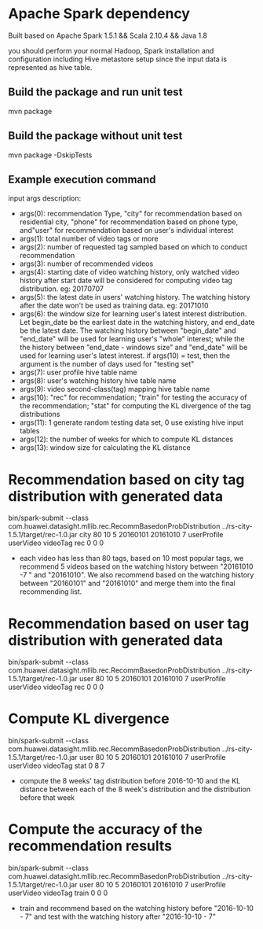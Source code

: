 # Apache Spark dependency

Built based on Apache Spark 1.5.1 && Scala 2.10.4 && Java 1.8

you should perform your normal Hadoop, Spark installation and configuration
including Hive metastore setup since the input data is represented as hive table.

## Build the package and run unit test

mvn package

## Build the package without unit test

mvn package -DskipTests

## Example execution command
 input args description: 

 - args(0): recommendation Type, "city" for recommendation based on residential city, "phone" for recommendation based on phone type, and"user" for recommendation based on user's individual interest
 - args(1): total number of video tags or more
 - args(2): number of requested tag sampled based on which to conduct recommendation
 - args(3): number of recommended videos
 - args(4): starting date of video watching history, only watched video history after start date will be considered for computing video tag distribution. eg: 20170707
 - args(5): the latest date in users' watching history. The watching history after the date won't be used as training data. eg: 20171010
 - args(6): the window size for learning user's latest interest distribution. Let begin_date be the earliest date in the watching history, and end_date be the latest date. The watching history between "begin_date" and "end_date" will be used for learning user's "whole" interest; while the the history between "end_date - windows size" and "end_date" will be used for learning user's latest interest.
 if args(10) = test, then the argument is the number of days used for "testing set"
 - args(7): user profile hive table name
 - args(8): user's watching history hive table name
 - args(9): video second-class(tag) mapping hive table name
 - args(10): "rec" for recommendation; "train" for testing the accuracy of the recommendation; "stat" for computing the KL divergence of the tag distributions
 - args(11): 1 generate random testing data set, 0 use existing hive input tables
 - args(12): the number of weeks for which to compute KL distances
 - args(13): window size for calculating the KL distance

# Recommendation based on city tag distribution with generated data
bin/spark-submit --class com.huawei.datasight.mllib.rec.RecommBasedonProbDistribution ../rs-city-1.5.1/target/rec-1.0.jar city 80 10 5 20160101 20161010 7 userProfile userVideo videoTag rec 0 0 0 
- each video has less than 80 tags, based on 10 most popular tags, we recommend 5 videos based on the watching history between "20161010 -7 " and "20161010". We also recommend based on the watching
  history between "20160101" and "20161010" and merge them into the final recommending list.

# Recommendation based on user tag distribution with generated data
bin/spark-submit --class com.huawei.datasight.mllib.rec.RecommBasedonProbDistribution ../rs-city-1.5.1/target/rec-1.0.jar user 80 10 5 20160101 20161010 7 userProfile userVideo videoTag rec 0 0 0

# Compute KL divergence
bin/spark-submit --class com.huawei.datasight.mllib.rec.RecommBasedonProbDistribution ../rs-city-1.5.1/target/rec-1.0.jar user 80 10 5 20160101 20161010 7 userProfile userVideo videoTag stat 0 8 7
- compute the 8 weeks' tag distribution before 2016-10-10 and the KL distance between each of the 8 week's distribution and the distribution before that week
# Compute the accuracy of the recommendation results
bin/spark-submit --class com.huawei.datasight.mllib.rec.RecommBasedonProbDistribution ../rs-city-1.5.1/target/rec-1.0.jar user 80 10 5 20160101 20161010 7 userProfile userVideo videoTag train 0 0 0
- train and recommend based on the watching history before "2016-10-10 - 7" and test with the watching history after "2016-10-10 - 7"